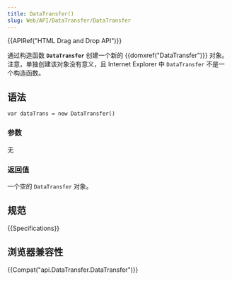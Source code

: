 ```yaml
---
title: DataTransfer()
slug: Web/API/DataTransfer/DataTransfer
---
```

{{APIRef("HTML Drag and Drop API")}}

通过构造函数 **`DataTransfer`** 创建一个新的 {{domxref("DataTransfer")}} 对象。注意，单独创建该对象没有意义，且 Internet Explorer 中 `DataTransfer` 不是一个构造函数。

## 语法

```plain
var dataTrans = new DataTransfer()
```

### 参数

无

### 返回值

一个空的 `DataTransfer` 对象。

## 规范

{{Specifications}}

## 浏览器兼容性

{{Compat("api.DataTransfer.DataTransfer")}}

